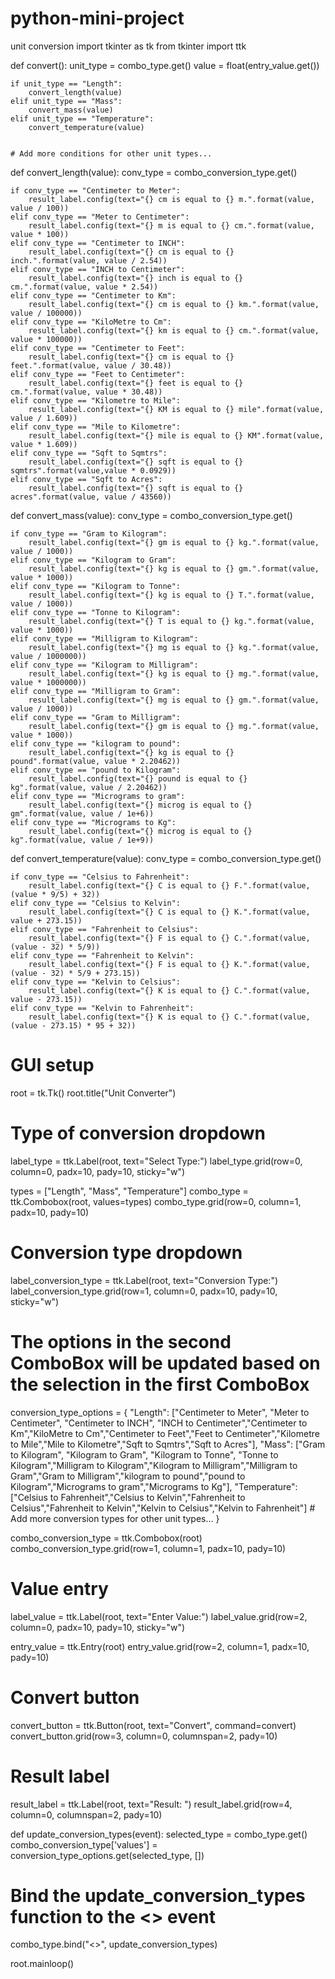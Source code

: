# python-mini-project
unit conversion
import tkinter as tk
from tkinter import ttk

def convert():
    unit_type = combo_type.get()
    value = float(entry_value.get())

    if unit_type == "Length":
        convert_length(value)
    elif unit_type == "Mass":
        convert_mass(value)
    elif unit_type == "Temperature":
        convert_temperature(value)
    
    
    # Add more conditions for other unit types...

def convert_length(value):
    conv_type = combo_conversion_type.get()

    if conv_type == "Centimeter to Meter":
        result_label.config(text="{} cm is equal to {} m.".format(value, value / 100))
    elif conv_type == "Meter to Centimeter":
        result_label.config(text="{} m is equal to {} cm.".format(value, value * 100))
    elif conv_type == "Centimeter to INCH":
        result_label.config(text="{} cm is equal to {} inch.".format(value, value / 2.54))
    elif conv_type == "INCH to Centimeter":
        result_label.config(text="{} inch is equal to {} cm.".format(value, value * 2.54))
    elif conv_type == "Centimeter to Km":
        result_label.config(text="{} cm is equal to {} km.".format(value, value / 100000))
    elif conv_type == "KiloMetre to Cm":
        result_label.config(text="{} km is equal to {} cm.".format(value, value * 100000))
    elif conv_type == "Centimeter to Feet":
        result_label.config(text="{} cm is equal to {} feet.".format(value, value / 30.48))
    elif conv_type == "Feet to Centimeter":
        result_label.config(text="{} feet is equal to {} cm.".format(value, value * 30.48))
    elif conv_type == "Kilometre to Mile":
        result_label.config(text="{} KM is equal to {} mile".format(value, value / 1.609))
    elif conv_type == "Mile to Kilometre":
        result_label.config(text="{} mile is equal to {} KM".format(value, value * 1.609))
    elif conv_type == "Sqft to Sqmtrs":
        result_label.config(text="{} sqft is equal to {} sqmtrs".format(value,value * 0.0929))
    elif conv_type == "Sqft to Acres":
        result_label.config(text="{} sqft is equal to {} acres".format(value, value / 43560))

def convert_mass(value):
    conv_type = combo_conversion_type.get()

    if conv_type == "Gram to Kilogram":
        result_label.config(text="{} gm is equal to {} kg.".format(value, value / 1000))
    elif conv_type == "Kilogram to Gram":
        result_label.config(text="{} kg is equal to {} gm.".format(value, value * 1000))
    elif conv_type == "Kilogram to Tonne":
        result_label.config(text="{} kg is equal to {} T.".format(value, value / 1000))
    elif conv_type == "Tonne to Kilogram":
        result_label.config(text="{} T is equal to {} kg.".format(value, value * 1000))
    elif conv_type == "Milligram to Kilogram":
        result_label.config(text="{} mg is equal to {} kg.".format(value, value / 1000000))
    elif conv_type == "Kilogram to Milligram":
        result_label.config(text="{} kg is equal to {} mg.".format(value, value * 1000000))
    elif conv_type == "Milligram to Gram":
        result_label.config(text="{} mg is equal to {} gm.".format(value, value / 1000))
    elif conv_type == "Gram to Milligram":
        result_label.config(text="{} gm is equal to {} mg.".format(value, value * 1000))
    elif conv_type == "kilogram to pound":
        result_label.config(text="{} kg is equal to {} pound".format(value, value * 2.20462))
    elif conv_type == "pound to Kilogram":
        result_label.config(text="{} pound is equal to {} kg".format(value, value / 2.20462))
    elif conv_type == "Micrograms to gram":
        result_label.config(text="{} microg is equal to {} gm".format(value, value / 1e+6))
    elif conv_type == "Micrograms to Kg":
        result_label.config(text="{} microg is equal to {} kg".format(value, value / 1e+9))

def convert_temperature(value):
    conv_type = combo_conversion_type.get()

    if conv_type == "Celsius to Fahrenheit": 
        result_label.config(text="{} C is equal to {} F.".format(value, (value * 9/5) + 32))
    elif conv_type == "Celsius to Kelvin":
        result_label.config(text="{} C is equal to {} K.".format(value, value + 273.15))
    elif conv_type == "Fahrenheit to Celsius":
        result_label.config(text="{} F is equal to {} C.".format(value, (value - 32) * 5/9))
    elif conv_type == "Fahrenheit to Kelvin":
        result_label.config(text="{} F is equal to {} K.".format(value, (value - 32) * 5/9 + 273.15))
    elif conv_type == "Kelvin to Celsius":
        result_label.config(text="{} K is equal to {} C.".format(value, value - 273.15))
    elif conv_type == "Kelvin to Fahrenheit":
        result_label.config(text="{} K is equal to {} C.".format(value, (value - 273.15) * 95 + 32))



# GUI setup
root = tk.Tk()
root.title("Unit Converter")

# Type of conversion dropdown
label_type = ttk.Label(root, text="Select Type:")
label_type.grid(row=0, column=0, padx=10, pady=10, sticky="w")

types = ["Length", "Mass", "Temperature"]
combo_type = ttk.Combobox(root, values=types)
combo_type.grid(row=0, column=1, padx=10, pady=10)

# Conversion type dropdown
label_conversion_type = ttk.Label(root, text="Conversion Type:")
label_conversion_type.grid(row=1, column=0, padx=10, pady=10, sticky="w")

# The options in the second ComboBox will be updated based on the selection in the first ComboBox
conversion_type_options = {
    "Length": ["Centimeter to Meter", "Meter to Centimeter", "Centimeter to INCH", "INCH to Centimeter","Centimeter to Km","KiloMetre to Cm","Centimeter to Feet","Feet to Centimeter","Kilometre to Mile","Mile to Kilometre","Sqft to Sqmtrs","Sqft to Acres"],
    "Mass": ["Gram to Kilogram", "Kilogram to Gram", "Kilogram to Tonne", "Tonne to Kilogram","Milligram to Kilogram","Kilogram to Milligram","Milligram to Gram","Gram to Milligram","kilogram to pound","pound to Kilogram","Micrograms to gram","Micrograms to Kg"],
    "Temperature": ["Celsius to Fahrenheit","Celsius to Kelvin","Fahrenheit to Celsius","Fahrenheit to Kelvin","Kelvin to Celsius","Kelvin to Fahrenheit"]
    # Add more conversion types for other unit types...
}

combo_conversion_type = ttk.Combobox(root)
combo_conversion_type.grid(row=1, column=1, padx=10, pady=10)

# Value entry
label_value = ttk.Label(root, text="Enter Value:")
label_value.grid(row=2, column=0, padx=10, pady=10, sticky="w")

entry_value = ttk.Entry(root)
entry_value.grid(row=2, column=1, padx=10, pady=10)

# Convert button
convert_button = ttk.Button(root, text="Convert", command=convert)
convert_button.grid(row=3, column=0, columnspan=2, pady=10)

# Result label
result_label = ttk.Label(root, text="Result: ")
result_label.grid(row=4, column=0, columnspan=2, pady=10)

def update_conversion_types(event):
    selected_type = combo_type.get()
    combo_conversion_type['values'] = conversion_type_options.get(selected_type, [])

# Bind the update_conversion_types function to the <<ComboboxSelected>> event
combo_type.bind("<<ComboboxSelected>>", update_conversion_types)

root.mainloop()
